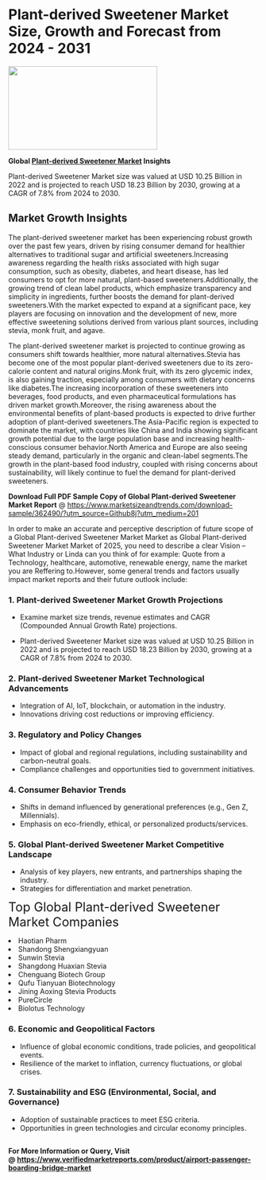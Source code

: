 <H1>Plant-derived Sweetener Market Size, Growth and Forecast from 2024 - 2031</H1><img class="aligncenter size-medium wp-image-584254" src="https://thirdeyenews.in/wp-content/uploads/2024/09/Global-Market-Research-300x168.jpeg" alt="" width="300" height="168" /><p><strong>Global&nbsp;<a href="https://www.marketsizeandtrends.com/download-sample/362490/?utm_source=Github8j?utm_medium=201">Plant-derived Sweetener Market</a> Insights</strong></p><p>Plant-derived Sweetener Market size was valued at USD 10.25 Billion in 2022 and is projected to reach USD 18.23 Billion by 2030, growing at a CAGR of 7.8% from 2024 to 2030.</p><p><h2>Market Growth Insights</h2> <p>The plant-derived sweetener market has been experiencing robust growth over the past few years, driven by rising consumer demand for healthier alternatives to traditional sugar and artificial sweeteners.Increasing awareness regarding the health risks associated with high sugar consumption, such as obesity, diabetes, and heart disease, has led consumers to opt for more natural, plant-based sweeteners.Additionally, the growing trend of clean label products, which emphasize transparency and simplicity in ingredients, further boosts the demand for plant-derived sweeteners.With the market expected to expand at a significant pace, key players are focusing on innovation and the development of new, more effective sweetening solutions derived from various plant sources, including stevia, monk fruit, and agave.</p> <p>The plant-derived sweetener market is projected to continue growing as consumers shift towards healthier, more natural alternatives.Stevia has become one of the most popular plant-derived sweeteners due to its zero-calorie content and natural origins.Monk fruit, with its zero glycemic index, is also gaining traction, especially among consumers with dietary concerns like diabetes.The increasing incorporation of these sweeteners into beverages, food products, and even pharmaceutical formulations has driven market growth.Moreover, the rising awareness about the environmental benefits of plant-based products is expected to drive further adoption of plant-derived sweeteners.The Asia-Pacific region is expected to dominate the market, with countries like China and India showing significant growth potential due to the large population base and increasing health-conscious consumer behavior.North America and Europe are also seeing steady demand, particularly in the organic and clean-label segments.The growth in the plant-based food industry, coupled with rising concerns about sustainability, will likely continue to fuel the demand for plant-derived sweeteners.</p><p><span class=""><strong>Download Full PDF Sample Copy of Global Plant-derived Sweetener Market Report</strong> @ <a href="https://www.marketsizeandtrends.com/download-sample/362490/?utm_source=Github8j?utm_medium=201" target="_blank">https://www.marketsizeandtrends.com/download-sample/362490/?utm_source=Github8j?utm_medium=201</a></span></p><p>In order to make an accurate and perceptive description of future scope of a Global&nbsp;Plant-derived Sweetener Market Market as Global&nbsp;Plant-derived Sweetener Market Market of 2025, you need to describe a clear Vision &ndash; What Industry or Linda can you think of for example: Quote from a Technology, healthcare, automotive, renewable energy, name the market you are Reffering to.However, some general trends and factors usually impact market reports and their future outlook include:</p><h3>1.&nbsp;<strong>Plant-derived Sweetener Market Growth Projections</strong></h3><ul><li>Examine market size trends, revenue estimates and CAGR (Compounded Annual Growth Rate) projections.</li><li><p>Plant-derived Sweetener Market size was valued at USD 10.25 Billion in 2022 and is projected to reach USD 18.23 Billion by 2030, growing at a CAGR of 7.8% from 2024 to 2030.</p></li></ul><h3>2.&nbsp;<strong>Plant-derived Sweetener Market Technological Advancements</strong></h3><ul><li>Integration of AI, IoT, blockchain, or automation in the industry.</li><li>Innovations driving cost reductions or improving efficiency.</li></ul><h3>3.&nbsp;<strong>Regulatory and Policy Changes</strong></h3><ul><li>Impact of global and regional regulations, including sustainability and carbon-neutral goals.</li><li>Compliance challenges and opportunities tied to government initiatives.</li></ul><h3>4.&nbsp;<strong>Consumer Behavior Trends</strong></h3><ul><li>Shifts in demand influenced by generational preferences (e.g., Gen Z, Millennials).</li><li>Emphasis on eco-friendly, ethical, or personalized products/services.</li></ul><h3>5.&nbsp;<strong>Global Plant-derived Sweetener Market Competitive Landscape</strong></h3><ul><li>Analysis of key players, new entrants, and partnerships shaping the industry.</li><li>Strategies for differentiation and market penetration.</li></ul><p data-pm-slice="1 1 []"><span style="color: inherit; font-family: inherit; font-size: 25px;">Top Global Plant-derived Sweetener Market Companies</span></p><div class="" data-test-id=""><p><li>Haotian Pharm</li><li> Shandong Shengxiangyuan</li><li> Sunwin Stevia</li><li> Shangdong Huaxian Stevia</li><li> Chenguang Biotech Group</li><li> Qufu Tianyuan Biotechnology</li><li> Jining Aoxing Stevia Products</li><li> PureCircle</li><li> Biolotus Technology</li></p></div><h3>6.&nbsp;<strong>Economic and Geopolitical Factors</strong></h3><ul><li>Influence of global economic conditions, trade policies, and geopolitical events.</li><li>Resilience of the market to inflation, currency fluctuations, or global crises.</li></ul><h3>7.&nbsp;<strong>Sustainability and ESG (Environmental, Social, and Governance)</strong></h3><ul><li>Adoption of sustainable practices to meet ESG criteria.</li><li>Opportunities in green technologies and circular economy principles.</li></ul><h2><strong style="font-size: 14px;">For More Information or Query, Visit @&nbsp;</strong><a style="background-color: #ffffff; font-size: 14px;" href="https://www.marketsizeandtrends.com/report/plant-derived-sweetener-market/" target="_blank">https://www.verifiedmarketreports.com/product/airport-passenger-boarding-bridge-market</a></h2>